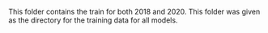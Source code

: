This folder contains the train for both 2018 and 2020. This folder was given as the directory for the training data for all models. 